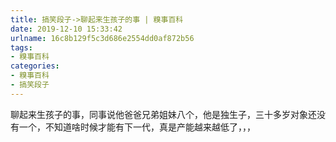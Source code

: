 ```yaml
---
title: 搞笑段子->聊起来生孩子的事 | 糗事百科
date: 2019-12-10 15:33:42
urlname: 16c8b129f5c3d686e2554dd0af872b56
tags: 
- 糗事百科
categories:
- 糗事百科
- 搞笑段子
---
```

聊起来生孩子的事，同事说他爸爸兄弟姐妹八个，他是独生子，三十多岁对象还没有一个，不知道啥时候才能有下一代，真是产能越来越低了，，，


